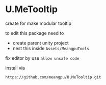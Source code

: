 # U.MeTooltip

create for make modular tooltip

to edit this package need to

- create parent unity project
- nest this inside `Assets/MeangpuTools`

fix editor by use `allow unsafe code`

install via

```
https://github.com/meangpu/U.MeTooltip.git
```
